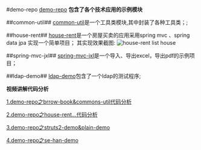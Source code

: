 #demo-repo
[demo-repo](https://github.com/luowei/demo-repo) **包含了各个技术应用的示例模块**

##common-util##
[common-util](https://github.com/luowei/demo-repo/tree/master/common-util)是一个工具类模块,其中封装了各种工具类；;


##house-rent##
[house-rent](https://github.com/luowei/demo-repo/tree/master/house-rent)是一个房屋买卖的应用采用spring mvc 、spring data jpa 实现一个简单项目；
其实现效果截图:
![house-rent list house](https://raw.github.com/luowei/demo-repo/master/common-util/doc/img/house-rent.png)


##spring-mvc-jxl##
[spring-mvc-jxl](https://github.com/luowei/demo-repo/tree/master//spring-mvc-jxl)是一个导入、导出excel，导出pdf的示例项目；

##ldap-demo##
[ldap-demo](https://github.com/luowei/demo-repo/tree/master/spring-mvc-jx/ldap-demo)包含了一个ldap的测试程序;


**视频讲解代码分析**

[1.demo-repo之brrow-book&commons-util代码分析](http://www.tudou.com/programs/view/ehujdGRiueI/)

[2.demo-repo之house-rent...代码分析](http://www.tudou.com/programs/view/B7xvk1AQkLo/)

[3.demo-repo之struts2-demo&plain-demo](http://www.tudou.com/programs/view/BfASVWRLc20/)

[4.demo-repo之se-han-demo](http://www.tudou.com/programs/view/oJPb9KbN8jk/)

